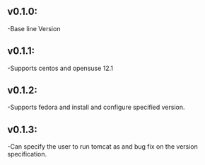 ## v0.1.0:

-Base line Version

## v0.1.1:

-Supports centos and opensuse 12.1

## v0.1.2:

-Supports fedora and install and configure specified version.

## v0.1.3:

-Can specify the user to run tomcat as and bug fix on the version specification.
